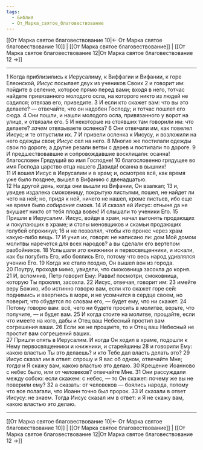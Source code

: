 ```yaml
---
tags:
  - Библия
  - От_Марка_святое_благовествование
---
```

[[От Марка святое благовествование 10|← От Марка святое благовествование 10]] | [[От Марка святое благовествование]] | [[От Марка святое благовествование 12|От Марка святое благовествование 12 →]]

---
1 Когда приблизились к Иерусалиму, к Виффагии и Вифании, к горе Елеонской, <I>Иисус</I> посылает двух из учеников Своих
2 и говорит им: пойдите в селение, которое прямо перед вами; входя в него, тотчас найдете привязанного молодого осла, на которого никто из людей не садился; отвязав его, приведите.
3 И если кто скажет вам: что вы это делаете? — отвечайте, что он надобен Господу; и тотчас пошлет его сюда.
4 Они пошли, и нашли молодого осла, привязанного у ворот на улице, и отвязали его.
5 И некоторые из стоявших там говорили им: что делаете? <I>зачем</I> отвязываете осленка?
6 Они отвечали им, как повелел Иисус; и те отпустили их.
7 И привели осленка к Иисусу, и возложили на него одежды свои; <I>Иисус</I> сел на него.
8 Многие же постилали одежды свои по дороге; а другие резали ветви с дерев и постилали по дороге.
9 И предшествовавшие и сопровождавшие восклицали: осанна! благословен Грядущий во имя Господне!
10 благословенно грядущее во имя Господа царство отца нашего Давида! осанна в вышних!<br>
11 И вошел Иисус в Иерусалим и в храм; и, осмотрев всё, как время уже было позднее, вышел в Вифанию с двенадцатью.<br>
12 На другой день, когда они вышли из Вифании, Он взалкал;
13 и, увидев издалека смоковницу, покрытую листьями, пошел, не найдет ли чего на ней; но, придя к ней, ничего не нашел, кроме листьев, ибо еще не время было <I>собирания</I> смокв.
14 И сказал ей Иисус: отныне да не вкушает никто от тебя плода вовек! И слышали то ученики Его.
15 Пришли в Иерусалим. Иисус, войдя в храм, начал выгонять продающих и покупающих в храме; и столы меновщиков и скамьи продающих голубей опрокинул;
16 и не позволял, чтобы кто пронес через храм какую-либо вещь.
17 И учил их, говоря: не написано ли: дом Мой домом молитвы наречется для всех народов? а вы сделали его вертепом разбойников.
18 Услышали <I>это</I> книжники и первосвященники, и искали, как бы погубить Его, ибо боялись Его, потому что весь народ удивлялся учению Его.
19 Когда же стало поздно, Он вышел вон из города.<br>
20 Поутру, проходя мимо, увидели, что смоковница засохла до корня.
21 И, вспомнив, Петр говорит Ему: Равви! посмотри, смоковница, которую Ты проклял, засохла.
22 Иисус, отвечая, говорит им:
23 имейте веру Божию, ибо истинно говорю вам, если кто скажет горе сей: поднимись и ввергнись в море, и не усомнится в сердце своем, но поверит, что сбудется по словам его, — будет ему, что ни скажет.
24 Потому говорю вам: всё, чего ни будете просить в молитве, верьте, что получите, — и будет вам.
25 И когда стоите на молитве, прощайте, если что имеете на кого, дабы и Отец ваш Небесный простил вам согрешения ваши.
26 Если же не прощаете, то и Отец ваш Небесный не простит вам согрешений ваших.<br>
27 Пришли опять в Иерусалим. И когда Он ходил в храме, подошли к Нему первосвященники и книжники, и старейшины
28 и говорили Ему: какою властью Ты это делаешь? и кто Тебе дал власть делать это?
29 Иисус сказал им в ответ: спрошу и Я вас об одном, отвечайте Мне; <I>тогда</I> и Я скажу вам, какою властью это делаю.
30 Крещение Иоанново с небес было, или от человеков? отвечайте Мне.
31 Они рассуждали между собою: если скажем: с небес, — то Он скажет: почему же вы не поверили ему?
32 а сказать: от человеков — боялись народа, потому что все полагали, что Иоанн точно был пророк.
33 И сказали в ответ Иисусу: не знаем. Тогда Иисус сказал им в ответ: и Я не скажу вам, какою властью это делаю.

---
[[От Марка святое благовествование 10|← От Марка святое благовествование 10]] | [[От Марка святое благовествование]] | [[От Марка святое благовествование 12|От Марка святое благовествование 12 →]]